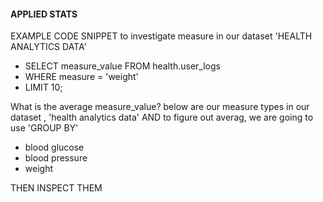 #### APPLIED STATS
EXAMPLE CODE SNIPPET to investigate measure in our dataset 'HEALTH ANALYTICS DATA'
- SELECT measure_value FROM health.user_logs
- WHERE measure = 'weight'
- LIMIT 10;

What is the average measure_value? below are our measure types in our dataset , 'health analytics data' AND to figure out averag, we are going to use 'GROUP BY'
- blood glucose
- blood pressure
- weight

THEN INSPECT THEM
